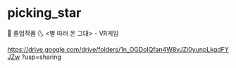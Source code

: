 # picking_star
:star2: 졸업작품 :last_quarter_moon_with_face: &lt;별 따러 온 그대> - VR게임

https://drive.google.com/drive/folders/1n_OGDoIQfan4W8vJZi0yunpLkgdFYJZw
?usp=sharing
